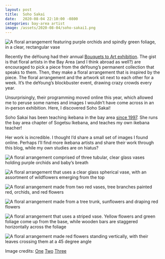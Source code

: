 ```yaml
---
layout: post
title:  Soho Sakai
date:   2020-08-04 22:10:00 -0800
categories: bay-area artist
image: /assets/2020-08-04/soho-sakai1.png
---
```


![A floral arrangement featuring purple orchids and spindly green foliage, in a clear, rectangular vase](/assets/2020-08-04/soho-sakai1.png)

Recently the deYoung had their annual [Bouquets to Art exhibition](https://deyoung.famsf.org/bouquets-to-art). The gist is that floral artists in the Bay Area (and I think abroad as well?) are encouraged to pick a piece from the deYoung’s permanent collection that speaks to them. Then, they make a floral arrangement that is inspired by the piece. The floral arrangement and the artwork sit next to each other for a week. It’s the deYoung’s blockbuster event, drawing crazy crowds every year.

Unsurprisingly, their programming moved online this year, which allowed me to peruse some names and images I wouldn’t have come across in an in-person exhibition. Here, I discovered Soho Sakai!

Soho Sakai has been teaching ikebana in the bay area [since 1997](https://www.sogetsu-sohostudygroup.org/about-us-soho-study-group-ssg/). She runs the bay area chapter of Sogetsu Ikebana, and teaches my own ikebana teacher!

Her work is incredible. I thought I’d share a small set of images I found online. Perhaps I’ll find more ikebana artists and share their work through this blog, while my own studies are on hiatus?

![A floral arrangement comprised of three tubular, clear glass vases holding purple orchids and baby’s breath](/assets/2020-08-04/soho-sakai2.png)

![A floral arrangement that uses a clear glass spherical vase, with an assortment of wildflowers emerging from the top](/assets/2020-08-04/soho-sakai3.png)

![A floral arrangement made from two red vases, tree branches painted red, orchids, and red flowers](/assets/2020-08-04/soho-sakai4.png)

![A floral arrangement made from a tree trunk, sunflowers and draping red flowers](/assets/2020-08-04/soho-sakai5.png)

![A floral arrangement that uses a striped vase. Yellow flowers and green foliage come up from the base, while wooden bars are staggered horizontally across the foliage](/assets/2020-08-04/soho-sakai6.png)

![A floral arrangement made red flowers standing vertically, with their leaves crossing them at a 45 degree angle](/assets/2020-08-04/soho-sakai7.png)

Image credits:
[One](https://ofad.design/2015-programs)
[Two](https://www.ikebana.org/dt_gallery/may-2017-demonstration/sakai_s-2/)
[Three](https://www.famsf.org/Bouquets-to-Art-Sakai)
